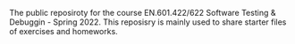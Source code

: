 The public reposiroty for the course EN.601.422/622 Software Testing & Debuggin - Spring 2022. This reposisry is mainly used to share starter files of exercises and homeworks.

